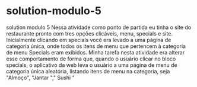 # solution-modulo-5
solution modulo 5
Nessa atividade como ponto de partida eu tinha o site do restaurante pronto com tres opções clicáveis, menu, specials e site. Inicialmente clicando em specials você era levado a uma página de categoria única, onde todos os itens de menu que pertencem à categoria de menu Specials eram exibidos. Minha tarefa nesta atividade era alterar esse comportamento de forma que, quando o usuário clicar no bloco specials, o aplicativo da web leva o usuário a uma página de menu de categoria única aleatória, listando itens de menu na categoria, seja "Almoço", "Jantar "," Sushi "
